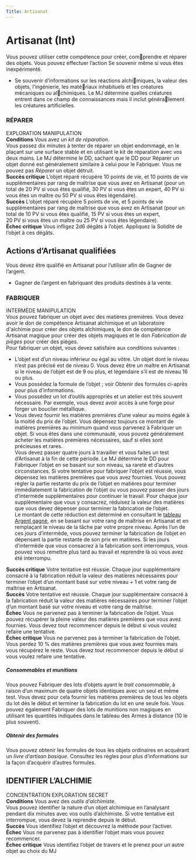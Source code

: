 ```yaml
---
Title: Artisanat
---
```

# Artisanat (Int)
Vous pouvez utiliser cette compétence pour créer, comprendre et réparer des objets. Vous pouvez effectuer l’action Se souvenir même si vous êtes inexpérimenté.
- Se souvenir d’informations sur les réactions alchimiques, la valeur des objets, l’ingénierie, les matériaux inhabituels et les créatures mécaniques ou alchimiques. Le MJ détermine quelles créatures entrent 
dans ce champ de connaissances mais il inclut généralement les créatures artificielles.

### RÉPARER
EXPLORATION MANIPULATION  
**Conditions** Vous avez un *kit de réparation*.  
Vous passez dix minutes à tenter de réparer un objet endommagé, en le plaçant sur une surface stable et en utilisant le kit de réparation avec vos deux mains. Le MJ détermine le DD, sachant que le DD pour Réparer un objet donné est généralement similaire à celui pour le Fabriquer. Vous ne pouvez pas *Réparer* un objet détruit.  
**Succès critique** L’objet réparé récupère 10 points de vie, et 10 points de vie supplémentaires par rang de maîtrise que vous avez en Artisanat (pour un total de 20 PV si vous êtes qualifié, 30 PV si vous êtes un expert, 40 PV si vous êtes un maître ou 50 PV si vous êtes légendaire).  
**Succès** L’objet réparé récupère 5 points de vie, et 5 points de vie supplémentaires par rang de maîtrise que vous avez en Artisanat (pour un total de 10 PV si vous êtes qualifié, 15 PV si vous êtes un expert,  
20 PV si vous êtes un maître ou 25 PV si vous êtes légendaire).  
**Échec critique** Vous infligez 2d6 dégâts à l’objet. Appliquez la Solidité de l’objet à ces dégâts.

## Actions d’Artisanat qualifiées
Vous devez être qualifié en Artisanat pour l’utiliser afin de Gagner de l’argent.
- Gagner de l’argent en fabriquant des produits destinés à la vente.

### FABRIQUER
INTERMÈDE MANIPULATION  
Vous pouvez fabriquer un objet avec des matières premières. Vous devez avoir le don de compétence Artisanat alchimique et un laboratoire d'alchimie pour créer des objets alchimiques, le don de compétence Artisanat magique pour créer des objets magiques et le don *Fabrication de pièges* pour créer des pièges.  
Pour fabriquer un objet, vous devez satisfaire aux conditions suivantes :
- L’objet est d’un niveau inférieur ou égal au vôtre. Un objet dont le niveau n’est pas précisé est de niveau 0. Vous devez être un maître en Artisanat si le niveau de l’objet est de 9 ou plus, et légendaire s’il est de niveau 16 ou plus.
- Vous possédez la formule de l’objet ; voir Obtenir des formules ci-après pour plus d’informations.
- Vous possédez un lot d’outils appropriés et un atelier est très souvent nécessaire. Par exemple, vous devez avoir accès à une forge pour forger un bouclier métallique.
- Vous devez fournir les matières premières d’une valeur au moins égale à la moitié du prix de l’objet. Vous dépensez toujours ce montant de matières premières au minimum quand vous parvenez à Fabriquer un objet. Si vous êtes dans une communauté, vous pouvez généralement acheter les matières premières nécessaires, sauf si elles sont précieuses et rares.  
Vous devez passer quatre jours à travailler et vous faites un test d’Artisanat à la fin de cette période. Le MJ détermine le DD pour Fabriquer l’objet en se basant sur son niveau, sa rareté et d’autres circonstances.
Si votre tentative pour fabriquer l’objet est réussie, vous dépensez les matières premières que vous avez fournies. Vous pouvez régler la partie restante du prix de l’objet en matières pour terminer immédiatement la fabrication de l’objet ou vous pouvez passer des jours d’intermède supplémentaires pour continuer le travail. Pour chaque jour supplémentaire que vous y consacrez, réduisez la valeur des matières que vous devez dépenser pour terminer la fabrication de l’objet.  
Le montant de cette réduction est déterminé en consultant le [tableau Argent gagné](competences/actions-de-competences-generales.md), en se basant sur votre rang de maîtrise en Artisanat et en remplaçant le niveau de la tâche par votre propre niveau. Après l’un de ces jours d’intermède, vous pouvez terminer la fabrication de l’objet en dépensant la partie restante de son prix en matières. Si les jours d’intermède que vous consacrez à la fabrication sont interrompus, vous pouvez vous remettre plus tard au travail et reprendre là où vous avez été interrompu.  

**Succès critique** Votre tentative est réussie. Chaque jour supplémentaire consacré à la fabrication réduit la valeur des matières nécessaires pour terminer l’objet d’un montant basé sur votre niveau + 1 et votre rang de maîtrise en Artisanat.  
**Succès** Votre tentative est réussie. Chaque jour supplémentaire consacré à la fabrication réduit la valeur des matières nécessaires pour terminer l’objet d’un montant basé sur votre niveau et votre rang de maîtrise.  
**Échec** Vous ne parvenez pas à terminer la fabrication de l’objet. Vous pouvez récupérer la pleine valeur des matières premières que vous avez fournies. Vous devez tout recommencer depuis le début si vous voulez refaire une tentative.  
**Échec critique** Vous ne parvenez pas à terminer la fabrication de l’objet. Vous perdez 10 % des matières premières que vous avez fournies mais vous récupérez le reste. Vous devez tout recommencer depuis le début si vous voulez refaire une tentative.

##### Consommables et munitions
Vous pouvez Fabriquer des lots d’objets ayant le *trait consommable*, à raison d’un maximum de quatre objets 
identiques avec un seul et même test. Vous devez pour cela fournir les matières premières de tous les objets du lot dès le début et terminer la fabrication du lot en une seule fois. Vous pouvez également Fabriquer des lots de munitions non magiques en utilisant les quantités indiquées dans le tableau des Armes à distance (10 le plus souvent).

##### Obtenir des formules
Vous pouvez obtenir les formules de tous les objets ordinaires en acquérant un *livre d’artisan basique*. Consultez les règles pour plus d’informations sur la façon d’acquérir d’autres formules.

## IDENTIFIER L’ALCHIMIE
CONCENTRATION EXPLORATION SECRET  
**Conditions** Vous avez des *outils d’alchimiste*.  
Vous pouvez identifier la nature d’un objet alchimique en l’analysant pendant dix minutes avec vos outils d’alchimiste. Si votre tentative est interrompue, vous devez la reprendre depuis le début.  
**Succès** Vous identifiez l’objet et découvrez la méthode pour l’activer.  
**Échec** Vous ne parvenez pas à identifier l’objet mais vous pouvez recommencer.  
**Échec critique** Vous identifiez l’objet de travers et le prenez pour un autre objet au choix du MJ
